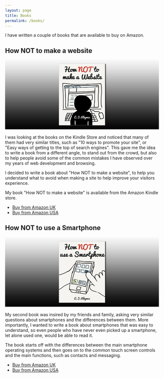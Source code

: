 ```yaml
---
layout: page
title: Books
permalink: /books/
---
```


I have written a couple of books that are available to buy on Amazon. 

## How NOT to make a website
![How NOT to make a website book cover](/img/how-not-to-make-a-website-bg.jpg "How NOT to make a website book cover")

I was looking at the books on the Kindle Store and noticed that many of them had very similar titles, such as "10 ways to promote your site", or "Easy ways of getting to the top of search engines". This gave me the idea to write a book from a different angle, to stand out from the crowd, but also to help people avoid some of the common mistakes I have observed over my years of web development and browsing.

I decided to write a book about "How NOT to make a website", to help you understand what to avoid when making a site to help improve your visitors experience.

My book "How NOT to make a website" is available from the Amazon Kindle store. 

<ul class="button-group">
	<li><a href="https://www.amazon.co.uk/dp/B00KEE3HES" class="button">Buy from Amazon UK</a></li>
	<li><a href="http://www.amazon.com/dp/B00KEE3HES" class="button">Buy from Amazon USA</a></li>
</ul>

## How NOT to use a Smartphone
![How NOT to use a smartphone cover](/img/how-not-to-use-a-smartphone-bg.jpg "How NOT to use a smartphone book cover")

My second book was insired by my friends and family, asking very similar questions about smartphones and the differences between them. More importantly, I wanted to write a book about smartphones that was easy to understand, so even people who have never even picked up a smartphone, let alone used one, would be able to read it. 

The book starts off with the differences between the main smartphone operating systems and then goes on to the common touch screen controls and the main functions, such as contacts and messaging. 

<ul class="button-group">
	<li><a href="http://www.amazon.co.uk/dp/B00MVB5JOS/" class="button">Buy from Amazon UK</a></li>
	<li><a href="http://www.amazon.com/dp/B00MVB5JOS/" class="button">Buy from Amazon USA</a></li>
</ul>
